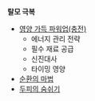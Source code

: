 **탈모 극복**

 - [영양 가득 파워업(충전)](/m04/m0403/m040301)
	 - 에너지 관리 전략
	 - 필수 재료 공급
	 - 신진대사
	 - 타이밍 영양
 - [순환의 마법](/m04/m0403/m040302)
 - [두피의 숨쉬기](/m04/m0403/m040303)
<!--stackedit_data:
eyJoaXN0b3J5IjpbMTk2MjAyOTMxNywtOTYyMjYyNjk0XX0=
-->